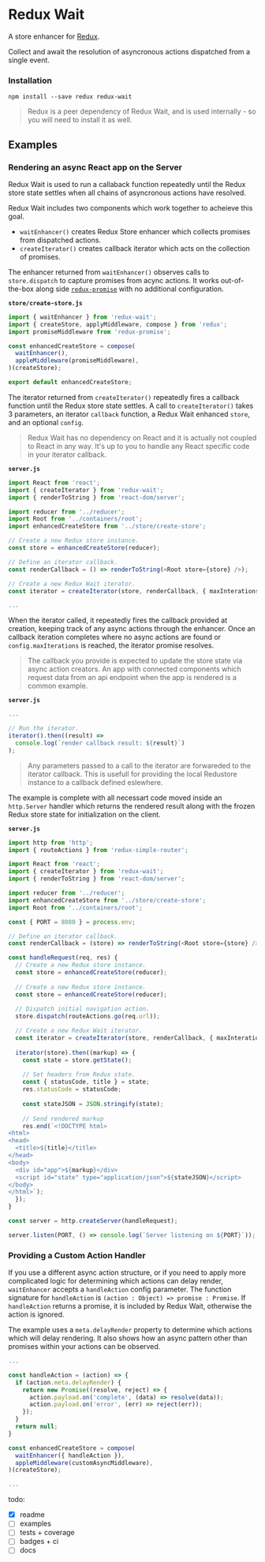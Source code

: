 # Redux Wait

A store enhancer for [Redux](https://github.com/rackt/redux).

Collect and await the resolution of asyncronous actions dispatched from a single event.

### Installation

```
npm install --save redux redux-wait
```

> Redux is a peer dependency of Redux Wait, and is used internally - so you will need to install it as well.

## Examples

### Rendering an async React app on the Server

Redux Wait is used to run a callaback function repeatedly until the Redux store state settles when all chains of asyncronous actions have resolved.

Redux Wait includes two components which work together to acheieve this goal.

 - `waitEnhancer()` creates Redux Store enhancer which collects promises from dispatched actions.
 - `createIterator()` creates callback iterator which acts on the collection of promises.

The enhancer returned from `waitEnhancer()` observes calls to `store.dispatch` to capture promises from acync actions. It works out-of-the-box along side [`redux-promise`](https://github.com/acdlite/redux-promise) with no additional configuration.

**`store/create-store.js`**

```js
import { waitEnhancer } from 'redux-wait';
import { createStore, applyMiddleware, compose } from 'redux';
import promiseMiddleware from 'redux-promise';

const enhancedCreateStore = compose(
  waitEnhancer(),
  appleMiddleware(promiseMiddleware),
)(createStore);

export default enhancedCreateStore;
```

The iterator returned from `createIterator()` repeatedly fires a callback function until the Redux store state settles. A call to `createIterator()` takes 3 parameters, an iterator `callback` function, a Redux Wait enhanced `store`, and an optional `config`.

> Redux Wait has no dependency on React and it is actually not coupled to React in any way. It's up to you to handle any React specific code in your iterator callback.

**`server.js`**

```js
import React from 'react';
import { createIterator } from 'redux-wait';
import { renderToString } from 'react-dom/server';

import reducer from '../reducer';
import Root from '../containers/root'; 
import enhancedCreateStore from '../store/create-store';

// Create a new Redux store instance.
const store = enhancedCreateStore(reducer);

// Define an iterator callback.
const renderCallback = () => renderToString(<Root store={store} />);

// Create a new Redux Wait iterator.
const iterator = createIterator(store, renderCallback, { maxInterations = 3 });

...
```

When the iterator called, it repeatedly fires the callback provided at creation, keeping track of any async actions through the enhancer. Once an callback iteration completes where no async actions are found or `config.maxIterations` is reached, the iterator promise resolves.

> The callback you provide is expected to update the store state via async action creators. An app with connected components which request data from an api endpoint when the app is rendered is a common example.

**`server.js`**

```js
...

// Run the iterator.
iterator().then((result) => 
  console.log(`render callback result: ${result}`)
);
```

> Any parameters passed to a call to the iterator are forwareded to the iterator callback. This is usefull for providing the local Redustore instance to a callback defined eslewhere.

The example is complete with all necessart code moved inside an `http.Server` handler which returns the rendered result along with the frozen Redux store state for initialization on the client.

**`server.js`**

```js
import http from 'http';
import { routeActions } from 'redux-simple-router';

import React from 'react';
import { createIterator } from 'redux-wait';
import { renderToString } from 'react-dom/server';

import reducer from '../reducer';
import enhancedCreateStore from '../store/create-store';
import Root from '../containers/root'; 

const { PORT = 8080 } = process.env;

// Define an iterator callback.
const renderCallback = (store) => renderToString(<Root store={store} />);

const handleRequest(req, res) {
  // Create a new Redux store instance.
  const store = enhancedCreateStore(reducer);
  
  // Create a new Redux store instance.
  const store = enhancedCreateStore(reducer);
  
  // Dispatch initial navigation action.
  store.dispatch(routeActions.go(req.url));

  // Create a new Redux Wait iterator.
  const iterator = createIterator(store, renderCallback, { maxInterations = 3 });
  
  iterator(store).then((markup) => {
    const state = store.getState();
    
    // Set headers from Redux state.
    const { statusCode, title } = state;
    res.statusCode = statusCode;
    
    const stateJSON = JSON.stringify(state);
    
    // Send rendered markup
    res.end(`<!DOCTYPE html>
<html>
<head>
  <title>${title}</title>
</head>
<body>
  <div id="app">${markup}</div>
  <script id="state" type="application/json">${stateJSON}</script>
</body>
</html>`);
  });
}

const server = http.createServer(handleRequest);

server.listen(PORT, () => console.log(`Server listening on ${PORT}`));
```

### Providing a Custom Action Handler

If you use a different async action structure, or if you need to apply more complicated logic for determining which actions can delay render, `waitEnhancer` accepts a `handleAction` config parameter. The function signature for `handleAction` is `(action : Object) => promise : Promise`. If `handleAction` returns a promise, it is included by Redux Wait, otherwise the action is ignored.

The example uses a `meta.delayRender` property to determine which actions which will delay rendering. It also shows how an async pattern other than promises within your actions can be observed.

```js
...

const handleAction = (action) => {
  if (action.meta.delayRender) {
    return new Promise((resolve, reject) => {
      action.payload.on('complete', (data) => resolve(data));
      action.payload.on('error', (err) => reject(err));
    });
  }
  return null;
}

const enhancedCreateStore = compose(
  waitEnhancer({ handleAction }),
  appleMiddleware(customAsyncMiddleware),
)(createStore);

...
```

todo:

- [x] readme
- [ ] examples
- [ ] tests + coverage
- [ ] badges + ci
- [ ] docs
